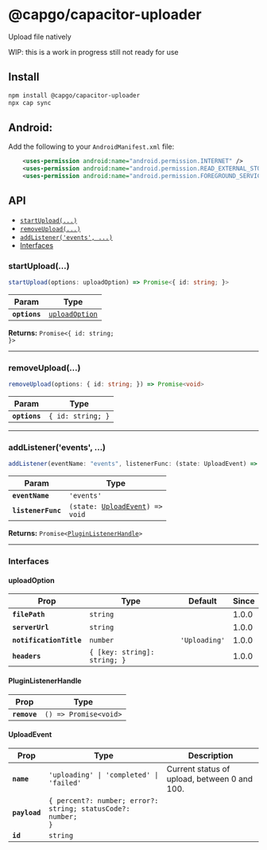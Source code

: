 # @capgo/capacitor-uploader

Upload file natively

WIP: this is a work in progress still not ready for use

## Install

```bash
npm install @capgo/capacitor-uploader
npx cap sync
```

## Android:

Add the following to your `AndroidManifest.xml` file:

```xml
    <uses-permission android:name="android.permission.INTERNET" />
    <uses-permission android:name="android.permission.READ_EXTERNAL_STORAGE" />
    <uses-permission android:name="android.permission.FOREGROUND_SERVICE" />
```

## API

<docgen-index>

* [`startUpload(...)`](#startupload)
* [`removeUpload(...)`](#removeupload)
* [`addListener('events', ...)`](#addlistenerevents-)
* [Interfaces](#interfaces)

</docgen-index>

<docgen-api>
<!--Update the source file JSDoc comments and rerun docgen to update the docs below-->

### startUpload(...)

```typescript
startUpload(options: uploadOption) => Promise<{ id: string; }>
```

| Param         | Type                                                  |
| ------------- | ----------------------------------------------------- |
| **`options`** | <code><a href="#uploadoption">uploadOption</a></code> |

**Returns:** <code>Promise&lt;{ id: string; }&gt;</code>

--------------------


### removeUpload(...)

```typescript
removeUpload(options: { id: string; }) => Promise<void>
```

| Param         | Type                         |
| ------------- | ---------------------------- |
| **`options`** | <code>{ id: string; }</code> |

--------------------


### addListener('events', ...)

```typescript
addListener(eventName: "events", listenerFunc: (state: UploadEvent) => void) => Promise<PluginListenerHandle>
```

| Param              | Type                                                                    |
| ------------------ | ----------------------------------------------------------------------- |
| **`eventName`**    | <code>'events'</code>                                                   |
| **`listenerFunc`** | <code>(state: <a href="#uploadevent">UploadEvent</a>) =&gt; void</code> |

**Returns:** <code>Promise&lt;<a href="#pluginlistenerhandle">PluginListenerHandle</a>&gt;</code>

--------------------


### Interfaces


#### uploadOption

| Prop                    | Type                                    | Default                  | Since |
| ----------------------- | --------------------------------------- | ------------------------ | ----- |
| **`filePath`**          | <code>string</code>                     |                          | 1.0.0 |
| **`serverUrl`**         | <code>string</code>                     |                          | 1.0.0 |
| **`notificationTitle`** | <code>number</code>                     | <code>'Uploading'</code> | 1.0.0 |
| **`headers`**           | <code>{ [key: string]: string; }</code> |                          | 1.0.0 |


#### PluginListenerHandle

| Prop         | Type                                      |
| ------------ | ----------------------------------------- |
| **`remove`** | <code>() =&gt; Promise&lt;void&gt;</code> |


#### UploadEvent

| Prop          | Type                                                                    | Description                                  |
| ------------- | ----------------------------------------------------------------------- | -------------------------------------------- |
| **`name`**    | <code>'uploading' \| 'completed' \| 'failed'</code>                     | Current status of upload, between 0 and 100. |
| **`payload`** | <code>{ percent?: number; error?: string; statusCode?: number; }</code> |                                              |
| **`id`**      | <code>string</code>                                                     |                                              |

</docgen-api>
